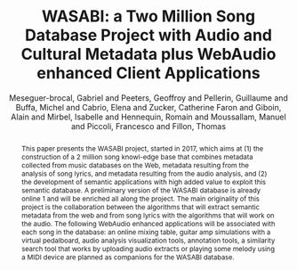 --- 
title: "WASABI: a Two Million Song Database Project with Audio and Cultural Metadata plus WebAudio enhanced Client Applications" 
abstract: "This paper presents the WASABI project, started in 2017, which aims at (1) the construction of a 2 million song knowl-edge base that combines metadata collected from music databases on the Web, metadata resulting from the analysis of song lyrics, and metadata resulting from the audio analysis, and (2) the development of semantic applications with high added value to exploit this semantic database. A preliminary version of the WASABI database is already online 1 and will be enriched all along the project. The main originality of this project is the collaboration between the algorithms that will extract semantic metadata from the web and from song lyrics with the algorithms that will work on the audio. The following WebAudio enhanced applications will be associated with each song in the database: an online mixing table, guitar amp simulations with a virtual pedalboard, audio analysis visualization tools, annotation tools, a similarity search tool that works by uploading audio extracts or playing some melody using a MIDI device are planned as companions for the WASABI database." 
address: "London" 
author: "Meseguer-brocal, Gabriel and Peeters, Geoffroy and Pellerin, Guillaume and Buffa, Michel and Cabrio, Elena and Zucker, Catherine Faron and Giboin, Alain and Mirbel, Isabelle and Hennequin, Romain and Moussallam, Manuel and Piccoli, Francesco and Fillon, Thomas"
webAuthor: "Gabriel Meseguer-brocal, Geoffroy Peeters, Guillaume Pellerin, Michel Buffa, Elena Cabrio, Catherine Faron Zucker, Alain Giboin, Isabelle Mirbel, Romain Hennequin, Manuel Moussallam, Francesco Piccoli, Thomas Fillon" 
booktitle: "Proceedings of the International Web Audio Conference" 
editor: "Thalmann, Florian and Ewert, Sebastian" 
month: "August"
pages: "" 
publisher: "Queen Mary University of London" 
series: "WAC '17"
track: "Paper"  
year: "2017" 
id: "2017_40" 
tags: year2017
media: https://youtu.be/mo6VKewheGU?t=928 
pdflink: /_data/papers/pdf/2017/2017_40.pdf
ISSN: 2663-5844
---